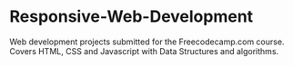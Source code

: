 # Responsive-Web-Development
Web development projects submitted for the Freecodecamp.com course. Covers HTML, CSS and Javascript with Data Structures and algorithms. 
